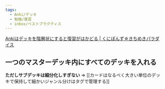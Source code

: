 ```yaml
---
tags:
  - Anki/デッキ
  - 勉強/復習
  - inbox/ベストプラクティス
---
```

[Ankiはデッキを階層状にすると復習がはかどる | くにぽんず☆きちめきパラダイス](https://kunipon.com/3094)

## 一つのマスターデッキ内にすべてのデッキを入れる


**ただしサブデッキは細分化しすぎない** => [[カードはなるべく大きい単位のデッキで保持して細かいジャンル分けはタグで管理する]]

